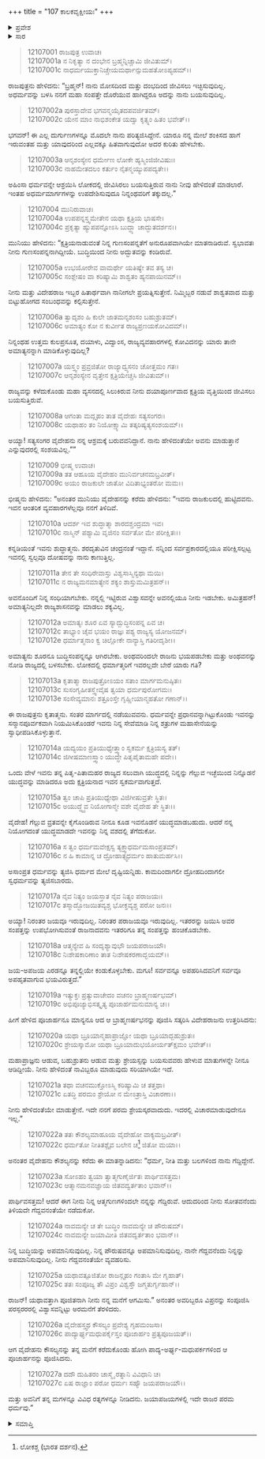 +++
title = "107 ಕಾಲಕವೃಕ್ಷೀಯಃ"
+++

<details><summary>ಪ್ರವೇಶ</summary>


।।   ಓಂ ಓಂ ನಮೋ ನಾರಾಯಣಾಯ।।   ಶ್ರೀ ವೇದವ್ಯಾಸಾಯ ನಮಃ ।।

ಶ್ರೀ ಕೃಷ್ಣದ್ವೈಪಾಯನ ವೇದವ್ಯಾಸ ವಿರಚಿತ  

**ಶ್ರೀ ಮಹಾಭಾರತ**

**ಶಾಂತಿ ಪರ್ವ**

**ರಾಜಧರ್ಮ ಪರ್ವ**

**ಅಧ್ಯಾಯ 107**

</details>

<details><summary>ಸಾರ</summary>

ಕಾಲಕವೃಕ್ಷೀಯನು ಕೋಸಲರಾಜನಿಗೆ ವಿದೇಹರಾಜನನ್ನು ಭೇಟಿ ಮಾಡಿಸಿದುದು; ವಿದೇಹರಾಜನು ಕೋಸಲರಾಜನನ್ನು ತನ್ನ ಅಳಿಯನನ್ನಾಗಿ ಮಾಡಿಕೊಂಡಿದುದು (1-27).


</details>


> 12107001 ರಾಜಪುತ್ರ ಉವಾಚ।   
12107001a ನ ನಿಕೃತ್ಯಾ ನ ದಂಭೇನ ಬ್ರಹ್ಮನ್ನಿಚ್ಚಾಮಿ ಜೀವಿತುಮ್।  
12107001c ನಾಧರ್ಮಯುಕ್ತಾನಿಚ್ಚೇಯಮರ್ಥಾನ್ಸುಮಹತೋಽಪ್ಯಹಮ್।।

ರಾಜಪುತ್ರನು ಹೇಳಿದನು: “ಬ್ರಹ್ಮನ್! ನಾನು ಮೋಸದಿಂದ ಮತ್ತು ದಂಭದಿಂದ ಜೀವಿಸಲು ಇಚ್ಛಿಸುವುದಿಲ್ಲ. ಅಧರ್ಮವನ್ನು ಬಳಸಿ ನನಗೆ ಮಹಾ ಸಂಪತ್ತೇ ದೊರೆಯುವ ಹಾಗಿದ್ದರೂ ಅದನ್ನು ನಾನು ಬಯಸುವುದಿಲ್ಲ.

> 12107002a ಪುರಸ್ತಾದೇವ ಭಗವನ್ಮಯೈತದಪವರ್ಜಿತಮ್।  
12107002c ಯೇನ ಮಾಂ ನಾಭಿಶಂಕೇತ ಯದ್ವಾ ಕೃತ್ಸ್ನಂ ಹಿತಂ ಭವೇತ್।।

ಭಗವನ್! ಈ ಎಲ್ಲ ದುರ್ಗುಣಗಳನ್ನೂ ಮೊದಲೇ ನಾನು ಪರಿತ್ಯಜಿಸಿದ್ದೇನೆ. ಯಾರೂ ನನ್ನ ಮೇಲೆ ಶಂಕಿಸದ ಹಾಗೆ ಇರುವಂತಹ ಮತ್ತು ಯಾವುದರಿಂದ ಎಲ್ಲವಕ್ಕೂ ಹಿತವಾಗುವುದೋ ಅದರ ಕುರಿತು ಹೇಳಬೇಕು.

> 12107003a ಆನೃಶಂಸ್ಯೇನ ಧರ್ಮೇಣ ಲೋಕೇ ಹ್ಯಸ್ಮಿಂಜಿಜೀವಿಷುಃ।  
12107003c ನಾಹಮೇತದಲಂ ಕರ್ತುಂ ನೈತನ್ಮಯ್ಯುಪಪದ್ಯತೇ।।

ಅಹಿಂಸಾ ಧರ್ಮವನ್ನೇ ಆಶ್ರಯಿಸಿ ಲೋಕದಲ್ಲಿ ಜೀವಿಸಿರಲು ಬಯಸುತ್ತಿರುವ ನಾನು ನೀವು ಹೇಳಿದಂತೆ ಮಾಡಲಾರೆ. ಇಂತಹ ಅಧರ್ಮಮಾರ್ಗಗಳನ್ನು ಉಪದೇಶಿಸುವುದೂ ನಿನ್ನಂಥವರಿಗೆ ತಕ್ಕುದಲ್ಲ.”

> 12107004 ಮುನಿರುವಾಚ।   
12107004a ಉಪಪನ್ನಸ್ತ್ವಮೇತೇನ ಯಥಾ ಕ್ಷತ್ರಿಯ ಭಾಷಸೇ।  
12107004c ಪ್ರಕೃತ್ಯಾ ಹ್ಯುಪಪನ್ನೋಽಸಿ ಬುದ್ಧ್ಯಾ ಚಾದ್ಭುತದರ್ಶನ।।

ಮುನಿಯು ಹೇಳಿದನು: “ಕ್ಷತ್ರಿಯನಾಡುವಂತೆ ನಿನ್ನ ಗುಣಸಂಪನ್ನತೆಗೆ ಅನುರೂಪವಾಗಿಯೇ ಮಾತನಾಡಿರುವೆ. ಸ್ವಭಾವತಃ ನೀನು ಗುಣಸಂಪನ್ನನಾಗಿದ್ದೀಯೆ. ಬುದ್ಧಿಯಿಂದ ನೀನು ಅದ್ಭುತವನ್ನು ಕಂಡಿರುವೆ.

> 12107005a ಉಭಯೋರೇವ ವಾಮರ್ಥೇ ಯತಿಷ್ಯೇ ತವ ತಸ್ಯ ಚ।  
12107005c ಸಂಶ್ಲೇಷಂ ವಾ ಕರಿಷ್ಯಾಮಿ ಶಾಶ್ವತಂ ಹ್ಯನಪಾಯಿನಮ್।।


ನೀನು ಮತ್ತು ವಿದೇಹರಾಜ ಇಬ್ಬರ ಹಿತಾರ್ಥವಾಗಿ ನಾನೀಗಲೇ ಪ್ರಯತ್ನಿಸುತ್ತೇನೆ. ನಿಮ್ಮಿಬ್ಬರ ನಡುವೆ ಶಾಶ್ವತವಾದ ಮತ್ತು ಬಿಟ್ಟುಹೋಗದ ಸಂಬಂಧವನ್ನು ಕಲ್ಪಿಸುತ್ತೇನೆ.

> 12107006a ತ್ವಾದೃಶಂ ಹಿ ಕುಲೇ ಜಾತಮನೃಶಂಸಂ ಬಹುಶ್ರುತಮ್।  
12107006c ಅಮಾತ್ಯಂ ಕೋ ನ ಕುರ್ವೀತ ರಾಜ್ಯಪ್ರಣಯಕೋವಿದಮ್।।

ನಿನ್ನಂಥಹ ಉತ್ತಮ ಕುಲಪ್ರಸೂತ, ದಯಾಳು, ವಿದ್ವಾಂಸ, ರಾಜ್ಯವ್ಯವಹಾರಗಳಲ್ಲಿ ಕೋವಿದನನ್ನು ಯಾರು ತಾನೇ ಅಮಾತ್ಯನನ್ನಾಗಿ ಮಾಡಿಕೊಳ್ಳುವುದಿಲ್ಲ?

> 12107007a ಯಸ್ತ್ವಂ ಪ್ರವ್ರಜಿತೋ ರಾಜ್ಯಾದ್ವ್ಯಸನಂ ಚೋತ್ತಮಂ ಗತಃ।  
12107007c ಆನೃಶಂಸ್ಯೇನ ವೃತ್ತೇನ ಕ್ಷತ್ರಿಯೇಚ್ಚಸಿ ಜೀವಿತುಮ್।।

ರಾಜ್ಯವನ್ನು ಕಳೆದುಕೊಂಡು ಮಹಾ ವ್ಯಸನದಲ್ಲಿ ಸಿಲುಕಿರುವ ನೀನು ದಯಾಪೂರ್ಣವಾದ ಕ್ಷತ್ರಿಯ ವೃತ್ತಿಯಿಂದ ಜೀವಿಸಲು ಬಯಸುತ್ತಿರುವೆ.

> 12107008a ಆಗಂತಾ ಮದ್ಗೃಹಂ ತಾತ ವೈದೇಹಃ ಸತ್ಯಸಂಗರಃ।  
12107008c ಯಥಾಹಂ ತಂ ನಿಯೋಕ್ಷ್ಯಾಮಿ ತತ್ಕರಿಷ್ಯತ್ಯಸಂಶಯಮ್।।

ಅಯ್ಯಾ! ಸತ್ಯಸಂಗರ ವೈದೇಹನು ನನ್ನ ಆಶ್ರಮಕ್ಕೆ ಬರುವವನಿದ್ದಾನೆ. ನಾನು ಹೇಳಿದಂತೆಯೇ ಅವನು ಮಾಡುತ್ತಾನೆ ಎನ್ನುವುದರಲ್ಲಿ ಸಂಶಯವಿಲ್ಲ.””

> 12107009 ಭೀಷ್ಮ ಉವಾಚ।   
12107009a ತತ ಆಹೂಯ ವೈದೇಹಂ ಮುನಿರ್ವಚನಮಬ್ರವೀತ್।  
12107009c ಅಯಂ ರಾಜಕುಲೇ ಜಾತೋ ವಿದಿತಾಭ್ಯಂತರೋ ಮಮ।।

ಭೀಷ್ಮನು ಹೇಳಿದನು: “ಅನಂತರ ಮುನಿಯು ವೈದೇಹನನ್ನು ಕರೆದು ಹೇಳಿದನು: “ಇವನು ರಾಜಕುಲದಲ್ಲಿ ಹುಟ್ಟಿದವನು. ಇವನ ಆಂತರಿಕ ವ್ಯವಹಾರಗಳೆಲ್ಲವೂ ನನಗೆ ತಿಳಿದಿವೆ.

> 12107010a ಆದರ್ಶ ಇವ ಶುದ್ಧಾತ್ಮಾ ಶಾರದಶ್ಚಂದ್ರಮಾ ಇವ।  
12107010c ನಾಸ್ಮಿನ್ ಪಶ್ಯಾಮಿ ವೃಜಿನಂ ಸರ್ವತೋ ಮೇ ಪರೀಕ್ಷಿತಃ।।

ಕನ್ನಡಿಯಂತೆ ಇವನು ಶುದ್ಧಾತ್ಮನು. ಶರದೃತುವಿನ ಚಂದ್ರನಂತೆ ಇದ್ದಾನೆ. ನನ್ನಿಂದ ಸರ್ವಪ್ರಕಾರದಲ್ಲಿಯೂ ಪರೀಕ್ಷಿಸಲ್ಪಟ್ಟ ಇವನಲ್ಲಿ ಸ್ವಲ್ಪವೂ ದೋಷವನ್ನು ನಾನು ಕಾಣುತ್ತಿಲ್ಲ.

> 12107011a ತೇನ ತೇ ಸಂಧಿರೇವಾಸ್ತು ವಿಶ್ವಸಾಸ್ಮಿನ್ಯಥಾ ಮಯಿ।  
12107011c ನ ರಾಜ್ಯಮನಮಾತ್ಯೇನ ಶಕ್ಯಂ ಶಾಸ್ತುಮಮಿತ್ರಹನ್।।

ಅವನೊಂದಿಗೆ ನಿನ್ನ ಸಂಧಿಯಾಗಬೇಕು. ನನ್ನಲ್ಲಿ ಇಟ್ಟಿರುವ ವಿಶ್ವಾಸವನ್ನೇ ಅವನಲ್ಲಿಯೂ ನೀನು ಇಡಬೇಕು. ಅಮಿತ್ರಹನ್! ಅಮಾತ್ಯನಿಲ್ಲದೇ ರಾಜ್ಯಶಾಸನವನ್ನು ಮಾಡಲು ಶಕ್ಯವಿಲ್ಲ.

> 12107012a ಅಮಾತ್ಯಃ ಶೂರ ಏವ ಸ್ಯಾದ್ಬುದ್ಧಿಸಂಪನ್ನ ಏವ ಚ।  
12107012c ತಾಭ್ಯಾಂ ಚೈವ ಭಯಂ ರಾಜ್ಞಃ ಪಶ್ಯ ರಾಜ್ಯಸ್ಯ ಯೋಜನಮ್।  
12107012e ಧರ್ಮಾತ್ಮನಾಂ ಕ್ವ ಚಿಲ್ಲೋಕೇ ನಾನ್ಯಾಸ್ತಿ ಗತಿರೀದೃಶೀ।।

ಅಮಾತ್ಯನು ಶೂರನೂ ಬುದ್ಧಿಸಂಪನ್ನನ್ನೂ ಆಗಿರಬೇಕು. ಅಂಥವರಿಂದಲೇ ರಾಜನು ಭಯಪಡಬೇಕು ಮತ್ತು ಅಂಥವನನ್ನು ನೋಡಿ ರಾಜ್ಯದಲ್ಲಿ ಬಳಸಬೇಕು. ಲೋಕದಲ್ಲಿ ಧರ್ಮಾತ್ಮರಿಗೆ ಇವರಲ್ಲದೇ ಬೇರೆ ಯಾರು ಗತಿ?

> 12107013a ಕೃತಾತ್ಮಾ ರಾಜಪುತ್ರೋಽಯಂ ಸತಾಂ ಮಾರ್ಗಮನುಷ್ಠಿತಃ।  
12107013c ಸುಸಂಗೃಹೀತಸ್ತ್ವೇವೈಷ ತ್ವಯಾ ಧರ್ಮಪುರೋಗಮಃ।  
12107013e ಸಂಸೇವ್ಯಮಾನಃ ಶತ್ರೂಂಸ್ತೇ ಗೃಹ್ಣೀಯಾನ್ಮಹತೋ ಗಣಾನ್।।

ಈ ರಾಜಪುತ್ರನು ಕೃತಾತ್ಮನು. ಸಂತರ ಮಾರ್ಗದಲ್ಲಿ ನಡೆಯುವವನು. ಧರ್ಮವನ್ನೇ ಪ್ರಧಾನವನ್ನಾಗಿಟ್ಟುಕೊಂಡು ಇವನನ್ನು ಸನ್ಮಾನಪೂರ್ವಕವಾಗಿ ನಿಯಮಿಸಿಕೊಂಡರೆ ಇವನು ನಿನ್ನ ಸೇವೆಮಾಡಿ ನಿನ್ನ ಶತ್ರುಗಳ ಮಹಾಸೇನೆಯನ್ನು ಸ್ವಾಧೀಪಡಿಸಿಕೊಳ್ಳುತ್ತಾನೆ.

> 12107014a ಯದ್ಯಯಂ ಪ್ರತಿಯುಧ್ಯೇತ್ತ್ವಾಂ ಸ್ವಕರ್ಮ ಕ್ಷತ್ರಿಯಸ್ಯ ತತ್।  
12107014c ಜಿಗೀಷಮಾಣಸ್ತ್ವಾಂ ಯುದ್ಧೇ ಪಿತೃಪೈತಾಮಹೇ ಪದೇ।।

ಒಂದು ವೇಳೆ ಇವನು ತನ್ನ ಪಿತೃ-ಪಿತಾಮಹರ ರಾಜ್ಯದ ಸಲುವಾಗಿ ಯುದ್ಧದಲ್ಲಿ ನಿನ್ನನ್ನು ಗೆಲ್ಲುವ ಇಚ್ಛೆಯಿಂದ ನಿನ್ನೊಡನೆ ಯುದ್ಧವನ್ನು ಮಾಡಿದರೂ ಅದು ಕ್ಷತ್ರಿಯನಾದ ಇವನ ಸ್ವಕರ್ಮವಾಗುತ್ತದೆ.

> 12107015a ತ್ವಂ ಚಾಪಿ ಪ್ರತಿಯುಧ್ಯೇಥಾ ವಿಜಿಗೀಷುವ್ರತೇ ಸ್ಥಿತಃ।  
12107015c ಅಯುದ್ಧ್ವೈವ ನಿಯೋಗಾನ್ಮೇ ವಶೇ ವೈದೇಹ ತೇ ಸ್ಥಿತಃ।।

ವೈದೇಹ! ಗೆಲ್ಲುವ ವ್ರತವನ್ನೇ ಕೈಗೊಂಡಿರುವ ನೀನೂ ಕೂಡ ಇವನೊಡನೆ ಯುದ್ಧಮಾಡಬಹುದು. ಆದರೆ ನನ್ನ ನಿಯೋಗದಂತೆ ಯುದ್ಧಮಾಡದೇ ಇವನನ್ನು ನಿನ್ನ ವಶದಲ್ಲಿ ತೆಗೆದುಕೋ.

> 12107016a ಸ ತ್ವಂ ಧರ್ಮಮವೇಕ್ಷಸ್ವ ತ್ಯಕ್ತ್ವಾಧರ್ಮಮಸಾಂಪ್ರತಮ್।  
12107016c ನ ಹಿ ಕಾಮಾನ್ನ ಚ ದ್ರೋಹಾತ್ಸ್ವಧರ್ಮಂ ಹಾತುಮರ್ಹಸಿ।।

ಅಸಾಂಪ್ರತ ಧರ್ಮವನ್ನು ತ್ಯಜಿಸಿ ಧರ್ಮದ ಮೇಲೆ ದೃಷ್ಟಿಯನ್ನಿಡು. ಕಾಮದಿಂದಾಗಲೀ ದ್ರೋಹದಿಂದಾಗಲೀ ಸ್ವಧರ್ಮವನ್ನು ತ್ಯಜಿಸಬಾರದು.

> 12107017a ನೈವ ನಿತ್ಯಂ ಜಯಸ್ತಾತ ನೈವ ನಿತ್ಯಂ ಪರಾಜಯಃ।  
12107017c ತಸ್ಮಾದ್ಭೋಜಯಿತವ್ಯಶ್ಚ ಭೋಕ್ತವ್ಯಶ್ಚ ಪರೋ ಜನಃ।।

ಅಯ್ಯಾ! ನಿರಂತರ ಜಯವೂ ಇರುವುದಿಲ್ಲ. ನಿರಂತರ ಪರಾಜಯವೂ ಇರುವುದಿಲ್ಲ. ಇತರರನ್ನು ಜಯಿಸಿ ಅವರ ಸಂಪತ್ತನ್ನು ಉಪಭೋಗಿಸುವಂತೆ ರಾಜನಾದವನು ಇತರರಿಗೂ ತನ್ನ ಸಂಪತ್ತನ್ನು ಹಂಚಿಕೊಡಬೇಕು.

> 12107018a ಆತ್ಮನ್ಯೇವ ಹಿ ಸಂದೃಶ್ಯಾವುಭೌ ಜಯಪರಾಜಯೌ।  
12107018c ನಿಃಶೇಷಕಾರಿಣಾಂ ತಾತ ನಿಃಶೇಷಕರಣಾದ್ಭಯಮ್।।

ಜಯ-ಅಪಜಯ ಎರಡನ್ನೂ ತನ್ನಲ್ಲಿಯೇ ಕಂಡುಕೊಳ್ಳಬೇಕು. ಮಗೂ! ಸರ್ವವನ್ನೂ ಅಪಹರಿಸಿದವನಿಗೆ ಸರ್ವವೂ ಅಪಹೃತವಾಗುವ ಭಯವಿರುತ್ತದೆ.”

> 12107019a ಇತ್ಯುಕ್ತಃ ಪ್ರತ್ಯುವಾಚೇದಂ ವಚನಂ ಬ್ರಾಹ್ಮಣರ್ಷಭಮ್।  
12107019c ಅಭಿಪೂಜ್ಯಾಭಿಸತ್ಕೃತ್ಯ ಪೂಜಾರ್ಹಮನುಮಾನ್ಯ ಚ।।

ಹೀಗೆ ಹೇಳಿದ ಪೂಜಾರ್ಹನೂ ಮಾನ್ಯನೂ ಆದ ಆ ಬ್ರಾಹ್ಮಣರ್ಷಭನನ್ನು ಪೂಜಿಸಿ ಸತ್ಕರಿಸಿ ವಿದೇಹರಾಜನು ಉತ್ತರಿಸಿದನು:

> 12107020a ಯಥಾ ಬ್ರೂಯಾನ್ಮಹಾಪ್ರಾಜ್ಞೋ ಯಥಾ ಬ್ರೂಯಾದ್ಬಹುಶ್ರುತಃ।  
12107020c ಶ್ರೇಯಸ್ಕಾಮೋ ಯಥಾ ಬ್ರೂಯಾದುಭಯೋರ್ಯತ್ಕ್ಷಮಂ ಭವೇತ್।।

ಮಹಾಪ್ರಾಜ್ಞನು ಆಡುವ, ಬಹುಶ್ರುತನು ಆಡುವ ಮತ್ತು ಶ್ರೇಯಸ್ಸನ್ನು ಬಯಸುವವರು ಹೇಳುವ ಮಾತುಗಳನ್ನೇ ನೀನೂ ಆಡಿದ್ದೀಯೆ. ನೀನು ಹೇಳಿದಂತೆ ನಾವಿಬ್ಬರೂ ಮಾಡುವುದು ಸರಿಯಾಗಿಯೇ ಇದೆ.

> 12107021a ತಥಾ ವಚನಮುಕ್ತೋಽಸ್ಮಿ ಕರಿಷ್ಯಾಮಿ ಚ ತತ್ತಥಾ।  
12107021c ಏತದ್ಧಿ ಪರಮಂ ಶ್ರೇಯೋ ನ ಮೇಽತ್ರಾಸ್ತಿ ವಿಚಾರಣಾ।।

ನೀನು ಹೇಳಿದಂತೆಯೇ ಮಾಡುತ್ತೇನೆ. ಇದೇ ನನಗೆ ಪರಮ ಶ್ರೇಯಸ್ಕರವಾದುದು. ಇದರಲ್ಲಿ ವಿಚಾರಮಾಡುವುದೇನೂ ಇಲ್ಲ.”

> 12107022a ತತಃ ಕೌಶಲ್ಯಮಾಹೂಯ ವೈದೇಹೋ ವಾಕ್ಯಮಬ್ರವೀತ್।  
12107022c ಧರ್ಮತೋ ನೀತಿತಶ್ಚೈವ ಬಲೇನ ಚ[^1] ಜಿತೋ ಮಯಾ।।

ಅನಂತರ ವೈದೇಹನು ಕೌಶಲ್ಯನನ್ನು ಕರೆದು ಈ ಮಾತನ್ನಾಡಿದನು: “ಧರ್ಮ, ನೀತಿ ಮತ್ತು ಬಲಗಳಿಂದ ನಾನು ಗೆದ್ದಿದ್ದೇನೆ.

> 12107023a ಸೋಽಹಂ ತ್ವಯಾ ತ್ವಾತ್ಮಗುಣೈರ್ಜಿತಃ ಪಾರ್ಥಿವಸತ್ತಮ।  
12107023c ಆತ್ಮಾನಮನವಜ್ಞಾಯ ಜಿತವದ್ವರ್ತತಾಂ ಭವಾನ್।।

ಪಾರ್ಥಿವಸತ್ತಮ! ಆದರೆ ಈಗ ನೀನು ನಿನ್ನ ಆತ್ಮಗುಣಗಳಿಂದಲೇ ನನ್ನನ್ನು ಗೆದ್ದಿರುವೆ. ಆದುದರಿಂದ ನೀನು ಸೋತವನೆಂದು ತಿಳಿಯದೇ ಗೆದ್ದವನಂತೆಯೇ ನಡೆದುಕೋ.

> 12107024a ನಾವಮನ್ಯೇ ಚ ತೇ ಬುದ್ಧಿಂ ನಾವಮನ್ಯೇ ಚ ಪೌರುಷಮ್।  
12107024c ನಾವಮನ್ಯೇ ಜಯಾಮೀತಿ ಜಿತವದ್ವರ್ತತಾಂ ಭವಾನ್।।

ನಿನ್ನ ಬುದ್ಧಿಯನ್ನು ಅಪಮಾನಿಸುವುದಿಲ್ಲ. ನಿನ್ನ ಪೌರುಷವನ್ನೂ ಅಪಮಾನಿಸುವುದಿಲ್ಲ. ನಾನೇ ಗೆದ್ದವನೆಂದು ನಿನ್ನನ್ನು ಅಪಮಾನಿಸುವುದಿಲ್ಲ. ನೀನು ಗೆದ್ದವನಂತೆಯೇ ವ್ಯವಹರಿಸು.

> 12107025a ಯಥಾವತ್ಪೂಜಿತೋ ರಾಜನ್ಗೃಹಂ ಗಂತಾಸಿ ಮೇ ಗೃಹಾತ್।  
12107025c ತತಃ ಸಂಪೂಜ್ಯ ತೌ ವಿಪ್ರಂ ವಿಶ್ವಸ್ತೌ ಜಗ್ಮತುರ್ಗೃಹಾನ್।।

ರಾಜನ್! ಯಥಾವತ್ತಾಗಿ ಪೂಜಿತನಾಗಿ ನೀನು ನನ್ನ ಮನೆಗೆ ಆಗಮಿಸು.” ಅನಂತರ ಅವರಿಬ್ಬರೂ ವಿಪ್ರನನ್ನು ಸಂಪೂಜಿಸಿ ಪರಸ್ಪರರರಲ್ಲಿ ವಿಶ್ವಾಸವನ್ನಿಟ್ಟು ಅರಮನೆಗೆ ತೆರಳಿದರು.

> 12107026a ವೈದೇಹಸ್ತ್ವಥ ಕೌಸಲ್ಯಂ ಪ್ರವೇಶ್ಯ ಗೃಹಮಂಜಸಾ।  
12107026c ಪಾದ್ಯಾರ್ಘ್ಯಮಧುಪರ್ಕೈಸ್ತಂ ಪೂಜಾರ್ಹಂ ಪ್ರತ್ಯಪೂಜಯತ್।।

ಆಗ ವೈದೇಹನು ಕೌಸಲ್ಯನನ್ನು ತನ್ನ ಮನೆಗೆ ಕರೆದುಕೊಂಡು ಹೋಗಿ ಪಾದ್ಯ-ಅರ್ಘ್ಯ-ಮಧುಪರ್ಕಗಳಿಂದ ಆ ಪೂಜಾರ್ಹನನ್ನು ಪೂಜಿಸಿದನು.

> 12107027a ದದೌ ದುಹಿತರಂ ಚಾಸ್ಮೈ ರತ್ನಾನಿ ವಿವಿಧಾನಿ ಚ।  
12107027c ಏಷ ರಾಜ್ಞಾಂ ಪರೋ ಧರ್ಮಃ ಸಹ್ಯೌ ಜಯಪರಾಜಯೌ।।

ಮತ್ತು ಅವನಿಗೆ ತನ್ನ ಮಗಳನ್ನೂ ವಿವಿಧ ರತ್ನಗಳನ್ನೂ ನೀಡಿದನು. ಜಯಾಪಜಯಗಳಲ್ಲಿ ಇದೇ ರಾಜರ ಪರಮ ಧರ್ಮವು.”


<details><summary>ಸಮಾಪ್ತಿ</summary>


ಇತಿ ಶ್ರೀ ಮಹಾಭಾರತೇ ಶಾಂತಿ ಪರ್ವಣಿ ರಾಜಧರ್ಮಪರ್ವಣಿ ಕಾಲಕವೃಕ್ಷೀಯೇ ಸಪ್ತಾಧಿಕಶತತಮೋಽಧ್ಯಾಯಃ।।  
ಇದು ಶ್ರೀ ಮಹಾಭಾರತದಲ್ಲಿ ಶಾಂತಿ ಪರ್ವದಲ್ಲಿ ರಾಜಧರ್ಮಪರ್ವದಲ್ಲಿ ಕಾಲಕವೃಕ್ಷೀಯ ಎನ್ನುವ ನೂರಾಏಳನೇ ಅಧ್ಯಾಯವು.

</details>

[^1]: ಲೋಕಶ್ಚ (ಭಾರತ ದರ್ಶನ).

